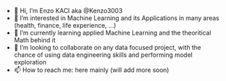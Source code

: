 - 👋 Hi, I’m Enzo KACI aka @Kenzo3003
- 👀 I’m interested in Machine Learning and its Applications in many areas (health, finance, life experience, ...)
- 🌱 I’m currently learning applied Machine Learning and the theoritical Math behind it
- 💞️ I’m looking to collaborate on any data focused project, with the chance of using data engineering skills and performing model exploration
- 📫 How to reach me: here mainly (will add more soon)
